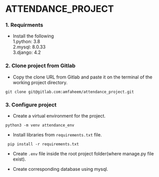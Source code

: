 # ATTENDANCE_PROJECT

### 1. Requirments
- Install the following   
1.python: 3.8  
2.mysql: 8.0.33  
3.django: 4.2  
  
### 2. Clone project from Gitlab
- Copy the clone URL from Gitlab and paste it on the terminal of the working project directory.
```
git clone git@gitlab.com:amfaheem/attendance_project.git
```
### 3. Configure project
- Create a virtual environment for the project.  
```
python3 -m venv attendance_env
```
- Install libraries from `requirements.txt` file.
```
 pip install -r requirements.txt
```

- Create `.env` file inside the root project folder(where manage.py file exist).  



- Create corresponding database using mysql. 

